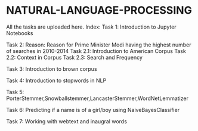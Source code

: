 # NATURAL-LANGUAGE-PROCESSING
All the tasks are uploaded here. 
Index:
Task 1: Introduction to Jupyter Notebooks

Task 2:
  Reason: Reason for Prime Minister Modi having the highest number of searches in 2010-2014
  Task 2.1: Introduction to American Corpus
  Task 2.2: Context in Corpus
  Task 2.3: Search and Frequency
  
Task 3: Introduction to brown corpus 

Task 4: Introduction to stopwords in NLP

Task 5: PorterStemmer,Snowballstemmer,LancasterStemmer,WordNetLemmatizer
  
Task 6: Predicting if a name is of a girl/boy using NaiveBayesClassifier

Task 7: Working with webtext and inaugral words
